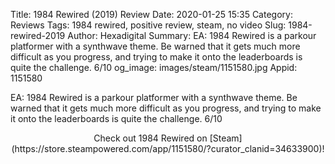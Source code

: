 Title: 1984 Rewired (2019) Review
Date: 2020-01-25 15:35
Category: Reviews
Tags: 1984 rewired, positive review, steam, no video
Slug: 1984-rewired-2019
Author: Hexadigital
Summary: EA: 1984 Rewired is a parkour platformer with a synthwave theme. Be warned that it gets much more difficult as you progress, and trying to make it onto the leaderboards is quite the challenge. 6/10
og_image: images/steam/1151580.jpg
Appid: 1151580

EA: 1984 Rewired is a parkour platformer with a synthwave theme. Be warned that it gets much more difficult as you progress, and trying to make it onto the leaderboards is quite the challenge. 6/10

<center>Check out 1984 Rewired on [Steam](https://store.steampowered.com/app/1151580/?curator_clanid=34633900)!</center>
